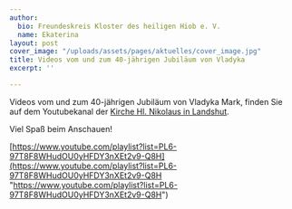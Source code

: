 ```yaml
---
author:
  bio: Freundeskreis Kloster des heiligen Hiob e. V.
  name: Ekaterina
layout: post
cover_image: "/uploads/assets/pages/aktuelles/cover_image.jpg"
title: Videos vom und zum 40-jährigen Jubiläum von Vladyka
excerpt: ''

---
```

Videos vom und zum 40-jährigen Jubiläum von Vladyka Mark, finden Sie auf dem Youtubekanal der [Kirche Hl. Nikolaus in Landshut](https://www.youtube.com/channel/UC0LHQt43NrDhW9RmutmwFFg).

Viel Spaß beim Anschauen!

[https://www.youtube.com/playlist?list=PL6-97T8F8WHudOU0yHFDY3nXEt2v9-Q8H](https://www.youtube.com/playlist?list=PL6-97T8F8WHudOU0yHFDY3nXEt2v9-Q8H "https://www.youtube.com/playlist?list=PL6-97T8F8WHudOU0yHFDY3nXEt2v9-Q8H")
